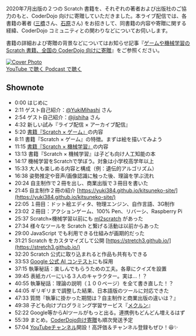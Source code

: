 2020年7月出版の２つの Scratch 書籍を、それぞれの著者および出版社のご協力のもと、CoderDojo 向けに寄贈していただきました。本ライブ配信では、各書籍の著者 ([三橋](https://twitter.com/yukimihashi)さん、[石原](https://twitter.com/jishiha)さん) をお招きして、同書籍の内容や寄贈に関する経緯、CoderDojo コミュニティとの関わりなどについてお伺いします。

書籍の詳細および寄贈の背景などについてはお知らせ記事『[ゲームや機械学習の Scratch 書籍、全国の CoderDojo 向けに寄贈](https://news.coderdojo.jp/2020/07/19/scratch-books-for-coderdojo/)』をご参照ください。

<div class='episode-cover'>
  <a href='https://www.youtube.com/watch?v=zmol3FhdL9U&list=PL94GDfaSQTmJxxnapafkApHYgQUJ6ABUU&index=18'
     target='_blank' rel='noopenner'>
    <img src='/podcasts/18.png' alt='Cover Photo'>
  </a>
  <div class='btn-cover'>
    <a class='btn-blue' href='https://www.youtube.com/watch?v=zmol3FhdL9U&list=PL94GDfaSQTmJxxnapafkApHYgQUJ6ABUU&index=18' target='_blank' rel='noopenner'><i class='fa fa-youtube'></i> YouTube で聴く </a>
    <a class='btn-blue' href='https://podcasters.spotify.com/pod/show/coderdojo-japan/episodes/018----Scratch-euhiuf' target='_blank' rel='noopenner'><i class='fas fa-podcast'></i> Podcast で聴く </a>
  </div>
</div>


## Shownote

- 0:00 はじめに
- 2:11 ゲスト自己紹介：[@YukiMihashi](https://twitter.com/yukimihashi) さん
- 2:54 ゲスト自己紹介：[@jishiha](https://twitter.com/jishiha) さん
- 4:32 新しい試み『ライブ配信 × アーカイブ配信』
- 5:20 [書籍『Scratch × ゲーム』](https://book.impress.co.jp/books/1120101018)の内容
- 8:11 書籍『Scratch × ゲーム』の特徴。まずは絵を描いてみよう
- 11:15 [書籍『Scratch × 機械学習』](https://www.oreilly.co.jp/books/9784873119182/)の内容
- 13:13 書籍『Scratch × 機械学習』は子ども向け人工知能の本
- 14:17 機械学習をScratchで学ぼう。対象は小学校高学年以上
- 15:33 大人も楽しめる内容と構成（例：遺伝的アルゴリズム）
- 16:38 姿勢推定や音声/画像認識に触った後、理論を学ぶ流れ
- 20:24 自主制作で２冊を出し、商業出版で３冊目を書いた
- 21:45 自主制作２冊の紹介 [https://yuki384.github.io/kitsuneko-site/](https://yuki384.github.io/kitsuneko-site/)
- 22:05 １冊目：ドット絵エディタ、物理エンジン、自作言語、3G制作
- 23:02 ２冊目：アクションゲーム、100% Pen、リバーシ、Raspberry Pi
- 25:37 Scratch×機械学習以前にも [ml2scratch](https://github.com/champierre/ml2scratch) があった
- 27:34 様々なツールを Scratch と繋げる活動は以前からあった
- 29:00 JavaScript でも利用できる仕組みが画期的だった
- 31:21 Scratch をカスタマイズして公開 [https://stretch3.github.io/](https://stretch3.github.io/)
- 32:20 Scratch 公式に取り込まれると作品も共有もできる
- 33:53 [Google 公式 AI コンテスト](https://campaigns.google.co.jp/kids_ai/)にも採用
- 37:15 執筆秘話：楽しんでもらうための工夫。各章にクイズを設置
- 39:45 表紙カバーにいる３人のキャラクター。実は...！？
- 40:55 執筆秘話：理論の説明（１００ページ）を全て書き直した！？
- 44:05 ギリギリまで調整した結果、日本語版のツールに対応できた
- 47:33 質問『執筆に掛かった期間は？自主制作と商業出版の違いは？』
- 49:38 子ども向けプログラミング学習サービス『[メクルン](https://mekurun.com/)』
- 52:22 Google等からAIツールがもっと出る。連携例もどんどん増えるはず
- 55:39 まとめ。[CoderDojo向け寄贈](https://news.coderdojo.jp/2020/07/19/scratch-books-for-coderdojo/)も順次発送予定
- 57:04 [YouTubeチャンネル](https://youtube.com/coderdojojapan)開設！高評価＆チャンネル登録もぜひ！😆✨


